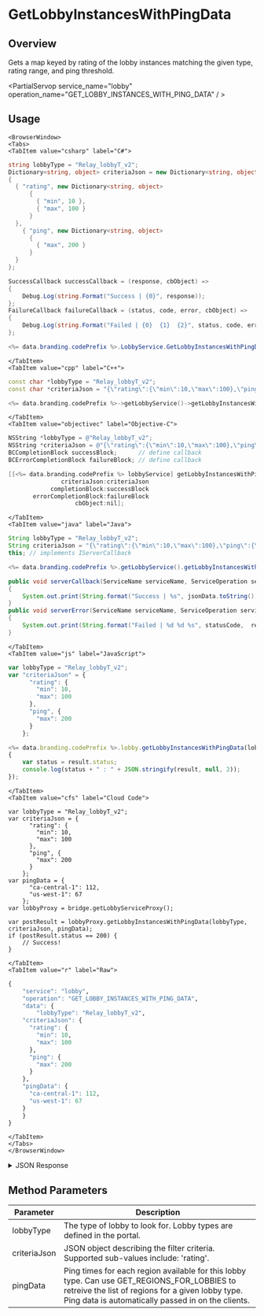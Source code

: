 # GetLobbyInstancesWithPingData
## Overview
Gets a map keyed by rating of the lobby instances matching the given type, rating range, and ping threshold.

<PartialServop service_name="lobby" operation_name="GET_LOBBY_INSTANCES_WITH_PING_DATA" / >

## Usage

```mdx-code-block
<BrowserWindow>
<Tabs>
<TabItem value="csharp" label="C#">
```

```csharp
string lobbyType = "Relay_lobbyT_v2";
Dictionary<string, object> criteriaJson = new Dictionary<string, object>
{
  { "rating", new Dictionary<string, object>
      {
        { "min", 10 },
        { "max", 100 }
      }
  },
    { "ping", new Dictionary<string, object>
      {
        { "max", 200 }
      }
  }
};

SuccessCallback successCallback = (response, cbObject) =>
{
    Debug.Log(string.Format("Success | {0}", response));
};
FailureCallback failureCallback = (status, code, error, cbObject) =>
{
    Debug.Log(string.Format("Failed | {0}  {1}  {2}", status, code, error));
};

<%= data.branding.codePrefix %>.LobbyService.GetLobbyInstancesWithPingData(lobbyType, criteriaJson, successCallback, failureCallback);
```

```mdx-code-block
</TabItem>
<TabItem value="cpp" label="C++">
```

```cpp
const char *lobbyType = "Relay_lobbyT_v2";
const char *criteriaJson = "{\"rating\":{\"min\":10,\"max\":100},\"ping\":{\"max\":200}}";

<%= data.branding.codePrefix %>->getLobbyService()->getLobbyInstancesWithPingData(lobbyType, criteriaJson, this);
```

```mdx-code-block
</TabItem>
<TabItem value="objectivec" label="Objective-C">
```

```objectivec
NSString *lobbyType = @"Relay_lobbyT_v2";
NSString *criteriaJson = @"{\"rating\":{\"min\":10,\"max\":100},\"ping\":{\"max\":200}}";
BCCompletionBlock successBlock;      // define callback
BCErrorCompletionBlock failureBlock; // define callback

[[<%= data.branding.codePrefix %> lobbyService] getLobbyInstancesWithPingData:lobbyType
               criteriaJson:criteriaJson
            completionBlock:successBlock
       errorCompletionBlock:failureBlock
                   cbObject:nil];
```

```mdx-code-block
</TabItem>
<TabItem value="java" label="Java">
```

```java
String lobbyType = "Relay_lobbyT_v2";
String criteriaJson = "{\"rating\":{\"min\":10,\"max\":100},\"ping\":{\"max\":200}}";
this; // implements IServerCallback

<%= data.branding.codePrefix %>.getLobbyService().getLobbyInstancesWithPingData(lobbyType, criteriaJson, this);

public void serverCallback(ServiceName serviceName, ServiceOperation serviceOperation, JSONObject jsonData)
{
    System.out.print(String.format("Success | %s", jsonData.toString()));
}
public void serverError(ServiceName serviceName, ServiceOperation serviceOperation, int statusCode, int reasonCode, String jsonError)
{
    System.out.print(String.format("Failed | %d %d %s", statusCode,  reasonCode, jsonError.toString()));
}
```

```mdx-code-block
</TabItem>
<TabItem value="js" label="JavaScript">
```

```javascript
var lobbyType = "Relay_lobbyT_v2";
var "criteriaJson" = {
      "rating": {
        "min": 10,
        "max": 100
      },
      "ping", {
        "max": 200
      }
    };

<%= data.branding.codePrefix %>.lobby.getLobbyInstancesWithPingData(lobbyType, criteriaJson, result =>
{
	var status = result.status;
	console.log(status + " : " + JSON.stringify(result, null, 2));
});
```

```mdx-code-block
</TabItem>
<TabItem value="cfs" label="Cloud Code">
```

```cfscript
var lobbyType = "Relay_lobbyT_v2";
var criteriaJson = {
      "rating": {
        "min": 10,
        "max": 100
      },
      "ping", {
        "max": 200
      }
    };
var pingData = {
      "ca-central-1": 112,
      "us-west-1": 67
    };
var lobbyProxy = bridge.getLobbyServiceProxy();

var postResult = lobbyProxy.getLobbyInstancesWithPingData(lobbyType, criteriaJson, pingData);
if (postResult.status == 200) {
    // Success!
}
```

```mdx-code-block
</TabItem>
<TabItem value="r" label="Raw">
```

```r
{
	"service": "lobby",
	"operation": "GET_LOBBY_INSTANCES_WITH_PING_DATA",
	"data": {
		"lobbyType": "Relay_lobbyT_v2",
    "criteriaJson": {
      "rating": {
        "min": 10,
        "max": 100
      },
      "ping": {
        "max": 200
      }
    },
    "pingData": {
      "ca-central-1": 112,
      "us-west-1": 67
    }
	}
}
```

```mdx-code-block
</TabItem>
</Tabs>
</BrowserWindow>
```

<details>
<summary>JSON Response</summary>

```json
{
  "data": {
    "lobbiesByRating": {
      "20.0": [
        {
          "id": "23782:Relay_lobbyT_v2:2",
          "lobbyType": "Relay_lobbyT_v2",
          "state": "setup",
          "rating": 20,
          "desc": "starts as soon as 1 player is ready",
          "owner": {
            "profileId": "10b6d6fa-0aa6-43b0-a7b3-48aff2d13312",
            "name": "",
            "rating": 0,
            "pic": null,
            "cxId": "23782:10b6d6fa-0aa6-43b0-a7b3-48aff2d13312:52kc0h19k0pnnjhnrp8pug7udd"
          },
          "numMembers": 1,
          "maxMembers": 8
        }
      ]
    }
  },
  "status": 200
}
```
</details>

## Method Parameters
Parameter | Description
--------- | -----------
lobbyType | The type of lobby to look for. Lobby types are defined in the portal.
criteriaJson | JSON object describing the filter criteria. Supported sub-values include: 'rating'.
pingData | Ping times for each region available for this lobby type. Can use GET_REGIONS_FOR_LOBBIES to retreive the list of regions for a given lobby type. Ping data is automatically passed in on the clients.


